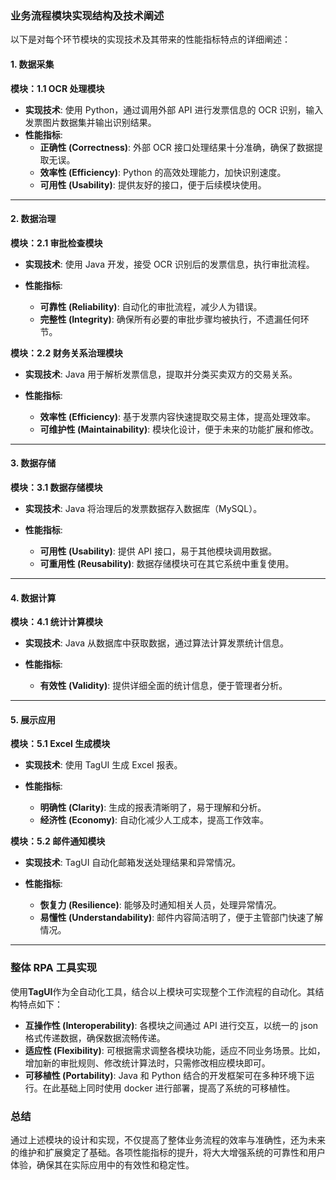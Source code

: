 ### 业务流程模块实现结构及技术阐述

以下是对每个环节模块的实现技术及其带来的性能指标特点的详细阐述：

#### 1. 数据采集

**模块：1.1 OCR 处理模块**

- **实现技术**: 使用 Python，通过调用外部 API 进行发票信息的 OCR 识别，输入发票图片数据集并输出识别结果。
- **性能指标**:
  - **正确性 (Correctness)**: 外部 OCR 接口处理结果十分准确，确保了数据提取无误。
  - **效率性 (Efficiency)**: Python 的高效处理能力，加快识别速度。
  - **可用性 (Usability)**: 提供友好的接口，便于后续模块使用。

---

#### 2. 数据治理

**模块：2.1 审批检查模块**

- **实现技术**: 使用 Java 开发，接受 OCR 识别后的发票信息，执行审批流程。

- **性能指标**:
  - **可靠性 (Reliability)**: 自动化的审批流程，减少人为错误。
  - **完整性 (Integrity)**: 确保所有必要的审批步骤均被执行，不遗漏任何环节。

**模块：2.2 财务关系治理模块**

- **实现技术**: Java 用于解析发票信息，提取并分类买卖双方的交易关系。

- **性能指标**:
  - **效率性 (Efficiency)**: 基于发票内容快速提取交易主体，提高处理效率。
  - **可维护性 (Maintainability)**: 模块化设计，便于未来的功能扩展和修改。

---

#### 3. 数据存储

**模块：3.1 数据存储模块**

- **实现技术**: Java 将治理后的发票数据存入数据库（MySQL）。

- **性能指标**:
  - **可用性 (Usability)**: 提供 API 接口，易于其他模块调用数据。
  - **可重用性 (Reusability)**: 数据存储模块可在其它系统中重复使用。

---

#### 4. 数据计算

**模块：4.1 统计计算模块**

- **实现技术**: Java 从数据库中获取数据，通过算法计算发票统计信息。

- **性能指标**:
  - **有效性 (Validity)**: 提供详细全面的统计信息，便于管理者分析。

---

#### 5. 展示应用

**模块：5.1 Excel 生成模块**

- **实现技术**: 使用 TagUI 生成 Excel 报表。

- **性能指标**:
  - **明确性 (Clarity)**: 生成的报表清晰明了，易于理解和分析。
  - **经济性 (Economy)**: 自动化减少人工成本，提高工作效率。

**模块：5.2 邮件通知模块**

- **实现技术**: TagUI 自动化邮箱发送处理结果和异常情况。

- **性能指标**:
  - **恢复力 (Resilience)**: 能够及时通知相关人员，处理异常情况。
  - **易懂性 (Understandability)**: 邮件内容简洁明了，便于主管部门快速了解情况。

---

### 整体 RPA 工具实现

使用**TagUI**作为全自动化工具，结合以上模块可实现整个工作流程的自动化。其结构特点如下：

- **互操作性 (Interoperability)**: 各模块之间通过 API 进行交互，以统一的 json 格式传递数据，确保数据流畅传递。
- **适应性 (Flexibility)**: 可根据需求调整各模块功能，适应不同业务场景。比如，增加新的审批规则、修改统计算法时，只需修改相应模块即可。
- **可移植性 (Portability)**: Java 和 Python 结合的开发框架可在多种环境下运行。在此基础上同时使用 docker 进行部署，提高了系统的可移植性。

### 总结

通过上述模块的设计和实现，不仅提高了整体业务流程的效率与准确性，还为未来的维护和扩展奠定了基础。各项性能指标的提升，将大大增强系统的可靠性和用户体验，确保其在实际应用中的有效性和稳定性。
